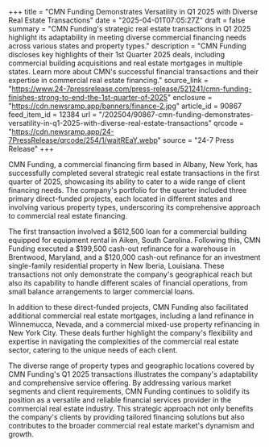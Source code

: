 +++
title = "CMN Funding Demonstrates Versatility in Q1 2025 with Diverse Real Estate Transactions"
date = "2025-04-01T07:05:27Z"
draft = false
summary = "CMN Funding's strategic real estate transactions in Q1 2025 highlight its adaptability in meeting diverse commercial financing needs across various states and property types."
description = "CMN Funding discloses key highlights of their 1st Quarter 2025 deals, including commercial building acquisitions and real estate mortgages in multiple states. Learn more about CMN's successful financial transactions and their expertise in commercial real estate financing."
source_link = "https://www.24-7pressrelease.com/press-release/521241/cmn-funding-finishes-strong-to-end-the-1st-quarter-of-2025"
enclosure = "https://cdn.newsramp.app/banners/finance-2.jpg"
article_id = 90867
feed_item_id = 12384
url = "/202504/90867-cmn-funding-demonstrates-versatility-in-q1-2025-with-diverse-real-estate-transactions"
qrcode = "https://cdn.newsramp.app/24-7PressRelease/qrcode/254/1/waitREaY.webp"
source = "24-7 Press Release"
+++

<p>CMN Funding, a commercial financing firm based in Albany, New York, has successfully completed several strategic real estate transactions in the first quarter of 2025, showcasing its ability to cater to a wide range of client financing needs. The company's portfolio for the quarter included three primary direct-funded projects, each located in different states and involving various property types, underscoring its comprehensive approach to commercial real estate financing.</p><p>The first transaction involved a $612,500 loan for a commercial building equipped for equipment rental in Aiken, South Carolina. Following this, CMN Funding executed a $199,500 cash-out refinance for a warehouse in Brentwood, Maryland, and a $120,000 cash-out refinance for an investment single-family residential property in New Iberia, Louisiana. These transactions not only demonstrate the company's geographical reach but also its capability to handle different scales of financial operations, from small balance arrangements to larger commercial loans.</p><p>In addition to these direct-funded projects, CMN Funding also facilitated additional commercial real estate mortgages, including a land refinance in Winnemucca, Nevada, and a commercial mixed-use property refinancing in New York City. These deals further highlight the company's flexibility and expertise in navigating the complexities of the commercial real estate sector, catering to the unique needs of each client.</p><p>The diverse range of property types and geographic locations covered by CMN Funding's Q1 2025 transactions illustrates the company's adaptability and comprehensive service offering. By addressing various market segments and client requirements, CMN Funding continues to solidify its position as a versatile and reliable financial services provider in the commercial real estate industry. This strategic approach not only benefits the company's clients by providing tailored financing solutions but also contributes to the broader commercial real estate market's dynamism and growth.</p>